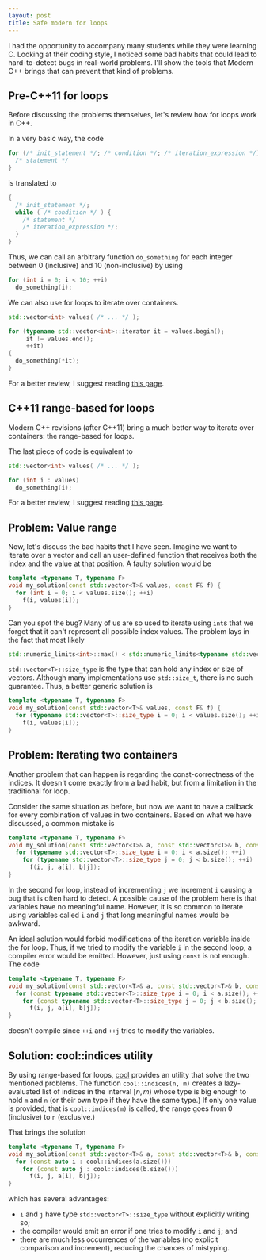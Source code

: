 ```yaml
---
layout: post
title: Safe modern for loops
---
```


I had the opportunity to accompany many students while they were learning C.
Looking at their coding style, I noticed some bad habits that could lead to
hard-to-detect bugs in real-world problems. I'll show the tools that Modern C++
brings that can prevent that kind of problems.

## Pre-C++11 for loops

Before discussing the problems themselves, let's review how for loops work in C++.

In a very basic way, the code
```cpp
for (/* init_statement */; /* condition */; /* iteration_expression */) {
  /* statement */
}
```
is translated to
```cpp
{
  /* init_statement */;
  while ( /* condition */ ) {
    /* statement */
    /* iteration_expression */;
  }
}
```

Thus, we can call an arbitrary function `do_something` for each integer between
0 (inclusive) and 10 (non-inclusive) by using
```cpp
for (int i = 0; i < 10; ++i)
  do_something(i);
```

We can also use for loops to iterate over containers.

```cpp
std::vector<int> values( /* ... */ );

for (typename std::vector<int>::iterator it = values.begin();
     it != values.end();
     ++it)
{
  do_something(*it);
}
```

For a better review, I suggest reading [this page](http://en.cppreference.com/w/cpp/language/for).

## C++11 range-based for loops

Modern C++ revisions (after C++11) bring a much better way to iterate over
containers: the range-based for loops.

The last piece of code is equivalent to
```cpp
std::vector<int> values( /* ... */ );

for (int i : values)
  do_something(i);
```

For a better review, I suggest reading [this page](http://en.cppreference.com/w/cpp/language/range-for).

## Problem: Value range

Now, let's discuss the bad habits that I have seen. Imagine we want to iterate
over a vector and call an user-defined function that receives both the index
and the value at that position.  A faulty solution would be
```cpp
template <typename T, typename F>
void my_solution(const std::vector<T>& values, const F& f) {
  for (int i = 0; i < values.size(); ++i)
    f(i, values[i]);
}
```

Can you spot the bug? Many of us are so used to iterate using `int`s that we
forget that it can't represent all possible index values.
The problem lays in the fact that most likely
```cpp
std::numeric_limits<int>::max() < std::numeric_limits<typename std::vector<T>::size_type>::max()
```

`std::vector<T>::size_type` is the type that can hold any index or size of vectors.
Although many implementations use `std::size_t`, there is no such guarantee.
Thus, a better generic solution is
```cpp
template <typename T, typename F>
void my_solution(const std::vector<T>& values, const F& f) {
  for (typename std::vector<T>::size_type i = 0; i < values.size(); ++i)
    f(i, values[i]);
}
```

## Problem: Iterating two containers

Another problem that can happen is regarding the const-correctness of the indices.
It doesn't come exactly from a bad habit, but from a limitation in the traditional
for loop.

Consider the same situation as before, but now we want to have a callback for
every combination of values in two containers.  Based on what we have discussed,
a common mistake is
```cpp
template <typename T, typename F>
void my_solution(const std::vector<T>& a, const std::vector<T>& b, const F& f) {
  for (typename std::vector<T>::size_type i = 0; i < a.size(); ++i)
    for (typename std::vector<T>::size_type j = 0; j < b.size(); ++i)
      f(i, j, a[i], b[j]);
}
```

In the second for loop, instead of incrementing `j` we increment `i` causing
a bug that is often hard to detect. A possible cause of the problem here is that
variables have no meaningful name.  However, it is so common to iterate using
variables called `i` and `j` that long meaningful names would be awkward.

An ideal solution would forbid modifications of the iteration variable inside the
for loop.  Thus, if we tried to modify the variable `i` in the second loop, a compiler
error would be emitted. However, just using `const` is not enough.  The code
```cpp
template <typename T, typename F>
void my_solution(const std::vector<T>& a, const std::vector<T>& b, const F& f) {
  for (const typename std::vector<T>::size_type i = 0; i < a.size(); ++i)
    for (const typename std::vector<T>::size_type j = 0; j < b.size(); ++j)
      f(i, j, a[i], b[j]);
}
```
doesn't compile since `++i` and `++j` tries to modify the variables.

## Solution: cool::indices utility

By using range-based for loops, [cool](https://github.com/verri/cool) provides an
utility that solve the two mentioned problems.  The function `cool::indices(n, m)`
creates a lazy-evaluated list of indices in the interval $[n, m)$ whose type is
big enough to hold `m` and `n` (or their own type if they have the same type.)
If only one value is provided, that is `cool::indices(m)` is called, the
range goes from 0 (inclusive) to `n` (exclusive.)

That brings the solution
```cpp
template <typename T, typename F>
void my_solution(const std::vector<T>& a, const std::vector<T>& b, const F& f) {
  for (const auto i : cool::indices(a.size()))
    for (const auto j : cool::indices(b.size()))
      f(i, j, a[i], b[j]);
}
```
which has several advantages:

- `i` and `j` have type `std::vector<T>::size_type` without explicitly writing so;
- the compiler would emit an error if one tries to modify `i` and `j`; and
- there are much less occurrences of the variables (no explicit comparison and
  increment), reducing the chances of mistyping.
